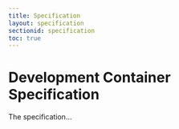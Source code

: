 ```yaml
---
title: Specification
layout: specification
sectionid: specification
toc: true
---
```

# Development Container Specification

The specification...
